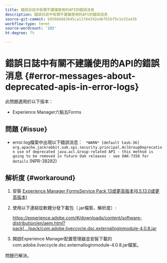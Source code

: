 ```yaml
---
title: 錯誤日誌中有關不建議使用的API的錯誤消息
description: 錯誤日誌中有關不建議使用的API的錯誤消息
source-git-commit: b05666883645ca11784292e4bfb5bf9c1e35a43b
workflow-type: tm+mt
source-wordcount: '102'
ht-degree: 7%

---
```



# 錯誤日誌中有關不建議使用的API的錯誤消息 {#error-messages-about-deprecated-apis-in-error-logs}

此問題適用於以下版本：

* Experience Manager六點五Forms

## 問題 {#issue}

* error.log檔案中出現以下錯誤消息：
   ` *WARN* [default task-36] org.apache.jackrabbit.oak.spi.security.principal.AclGroupDeprecation use of deprecated java.acl.Group-related API - this method is going to be removed in future Oak releases - see OAK-7358 for details` (NPR-38282)

## 解析度 {#workaround}

1. 安裝 [Experience Manager FormsService Pack 13或更高版本(6.5.13.0或更高版本)](https://experienceleague.adobe.com/docs/experience-manager-65/release-notes/release-notes.html?lang=zh-Hant)
1. 使用以下連結從軟體分發下載包（.jar檔案，解析度）:

   https://experience.adobe.com/#/downloads/content/software-distribution/en/aem.html?pack[...]pack/com.adobe.liveccycle.dsc.externalloginmodule-4.0.8.jar

1. 開啟Experience Manager配置管理器並安裝下載的com.adobe.liveccycle.dsc.externalloginmodule-4.0.8.jar檔案。

問題已解決。